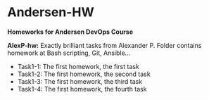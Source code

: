 # Andersen-HW
**Homeworks for Andersen DevOps Course**

**AlexP-hw:** Exactly brilliant tasks from Alexander P. Folder contains homework at Bash scripting, Git, Ansible...
  - Task1-1: The first homework, the first task
  - Task1-2: The first homework, the second task
  - Task1-3: The first homework, the third task
  - Task1-4: The first homework, the fourth task
